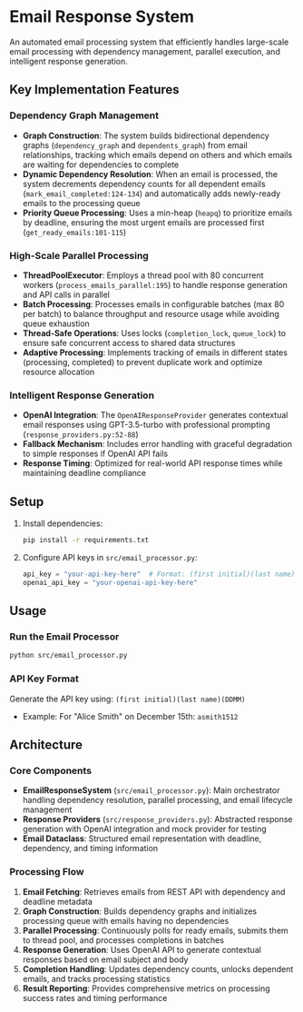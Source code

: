 # Email Response System

An automated email processing system that efficiently handles large-scale email processing with dependency management, parallel execution, and intelligent response generation.

## Key Implementation Features

### Dependency Graph Management
- **Graph Construction**: The system builds bidirectional dependency graphs (`dependency_graph` and `dependents_graph`) from email relationships, tracking which emails depend on others and which emails are waiting for dependencies to complete
- **Dynamic Dependency Resolution**: When an email is processed, the system decrements dependency counts for all dependent emails (`mark_email_completed:124-134`) and automatically adds newly-ready emails to the processing queue
- **Priority Queue Processing**: Uses a min-heap (`heapq`) to prioritize emails by deadline, ensuring the most urgent emails are processed first (`get_ready_emails:101-115`)

### High-Scale Parallel Processing
- **ThreadPoolExecutor**: Employs a thread pool with 80 concurrent workers (`process_emails_parallel:195`) to handle response generation and API calls in parallel
- **Batch Processing**: Processes emails in configurable batches (max 80 per batch) to balance throughput and resource usage while avoiding queue exhaustion
- **Thread-Safe Operations**: Uses locks (`completion_lock`, `queue_lock`) to ensure safe concurrent access to shared data structures
- **Adaptive Processing**: Implements tracking of emails in different states (processing, completed) to prevent duplicate work and optimize resource allocation

### Intelligent Response Generation
- **OpenAI Integration**: The `OpenAIResponseProvider` generates contextual email responses using GPT-3.5-turbo with professional prompting (`response_providers.py:52-88`)
- **Fallback Mechanism**: Includes error handling with graceful degradation to simple responses if OpenAI API fails
- **Response Timing**: Optimized for real-world API response times while maintaining deadline compliance

## Setup

1. Install dependencies:
   ```bash
   pip install -r requirements.txt
   ```

2. Configure API keys in `src/email_processor.py`:
   ```python
   api_key = "your-api-key-here"  # Format: (first initial)(last name)(DDMM)
   openai_api_key = "your-openai-api-key-here"
   ```

## Usage

### Run the Email Processor

```bash
python src/email_processor.py
```

### API Key Format
Generate the API key using: `(first initial)(last name)(DDMM)`
- Example: For "Alice Smith" on December 15th: `asmith1512`

## Architecture

### Core Components
- **EmailResponseSystem** (`src/email_processor.py`): Main orchestrator handling dependency resolution, parallel processing, and email lifecycle management
- **Response Providers** (`src/response_providers.py`): Abstracted response generation with OpenAI integration and mock provider for testing
- **Email Dataclass**: Structured email representation with deadline, dependency, and timing information

### Processing Flow
1. **Email Fetching**: Retrieves emails from REST API with dependency and deadline metadata
2. **Graph Construction**: Builds dependency graphs and initializes processing queue with emails having no dependencies
3. **Parallel Processing**: Continuously polls for ready emails, submits them to thread pool, and processes completions in batches
4. **Response Generation**: Uses OpenAI API to generate contextual responses based on email subject and body
5. **Completion Handling**: Updates dependency counts, unlocks dependent emails, and tracks processing statistics
6. **Result Reporting**: Provides comprehensive metrics on processing success rates and timing performance